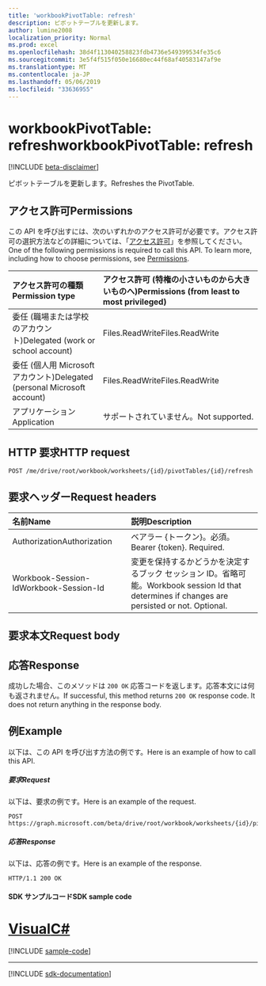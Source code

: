 ```yaml
---
title: 'workbookPivotTable: refresh'
description: ピボットテーブルを更新します。
author: lumine2008
localization_priority: Normal
ms.prod: excel
ms.openlocfilehash: 38d4f113040258823fdb4736e549399534fe35c6
ms.sourcegitcommit: 3e5f4f515f050e16680ec44f68af40583147af9e
ms.translationtype: MT
ms.contentlocale: ja-JP
ms.lasthandoff: 05/06/2019
ms.locfileid: "33636955"
---
```

# <a name="workbookpivottable-refresh"></a><span data-ttu-id="dde0f-103">workbookPivotTable: refresh</span><span class="sxs-lookup"><span data-stu-id="dde0f-103">workbookPivotTable: refresh</span></span>

[!INCLUDE [beta-disclaimer](../../includes/beta-disclaimer.md)]

<span data-ttu-id="dde0f-104">ピボットテーブルを更新します。</span><span class="sxs-lookup"><span data-stu-id="dde0f-104">Refreshes the PivotTable.</span></span>


## <a name="permissions"></a><span data-ttu-id="dde0f-105">アクセス許可</span><span class="sxs-lookup"><span data-stu-id="dde0f-105">Permissions</span></span>
<span data-ttu-id="dde0f-p101">この API を呼び出すには、次のいずれかのアクセス許可が必要です。アクセス許可の選択方法などの詳細については、「[アクセス許可](/graph/permissions-reference)」を参照してください。</span><span class="sxs-lookup"><span data-stu-id="dde0f-p101">One of the following permissions is required to call this API. To learn more, including how to choose permissions, see [Permissions](/graph/permissions-reference).</span></span>


|<span data-ttu-id="dde0f-108">アクセス許可の種類</span><span class="sxs-lookup"><span data-stu-id="dde0f-108">Permission type</span></span>      | <span data-ttu-id="dde0f-109">アクセス許可 (特権の小さいものから大きいものへ)</span><span class="sxs-lookup"><span data-stu-id="dde0f-109">Permissions (from least to most privileged)</span></span>              |
|:--------------------|:---------------------------------------------------------|
|<span data-ttu-id="dde0f-110">委任 (職場または学校のアカウント)</span><span class="sxs-lookup"><span data-stu-id="dde0f-110">Delegated (work or school account)</span></span> | <span data-ttu-id="dde0f-111">Files.ReadWrite</span><span class="sxs-lookup"><span data-stu-id="dde0f-111">Files.ReadWrite</span></span>    |
|<span data-ttu-id="dde0f-112">委任 (個人用 Microsoft アカウント)</span><span class="sxs-lookup"><span data-stu-id="dde0f-112">Delegated (personal Microsoft account)</span></span> | <span data-ttu-id="dde0f-113">Files.ReadWrite</span><span class="sxs-lookup"><span data-stu-id="dde0f-113">Files.ReadWrite</span></span>    |
|<span data-ttu-id="dde0f-114">アプリケーション</span><span class="sxs-lookup"><span data-stu-id="dde0f-114">Application</span></span> | <span data-ttu-id="dde0f-115">サポートされていません。</span><span class="sxs-lookup"><span data-stu-id="dde0f-115">Not supported.</span></span> |

## <a name="http-request"></a><span data-ttu-id="dde0f-116">HTTP 要求</span><span class="sxs-lookup"><span data-stu-id="dde0f-116">HTTP request</span></span>
<!-- { "blockType": "ignored" } -->
```http
POST /me/drive/root/workbook/worksheets/{id}/pivotTables/{id}/refresh
```
## <a name="request-headers"></a><span data-ttu-id="dde0f-117">要求ヘッダー</span><span class="sxs-lookup"><span data-stu-id="dde0f-117">Request headers</span></span>
| <span data-ttu-id="dde0f-118">名前</span><span class="sxs-lookup"><span data-stu-id="dde0f-118">Name</span></span>       | <span data-ttu-id="dde0f-119">説明</span><span class="sxs-lookup"><span data-stu-id="dde0f-119">Description</span></span>|
|:---------------|:----------|
| <span data-ttu-id="dde0f-120">Authorization</span><span class="sxs-lookup"><span data-stu-id="dde0f-120">Authorization</span></span>  | <span data-ttu-id="dde0f-p102">ベアラー {トークン}。必須。</span><span class="sxs-lookup"><span data-stu-id="dde0f-p102">Bearer {token}. Required.</span></span> |
| <span data-ttu-id="dde0f-123">Workbook-Session-Id</span><span class="sxs-lookup"><span data-stu-id="dde0f-123">Workbook-Session-Id</span></span>  | <span data-ttu-id="dde0f-p103">変更を保持するかどうかを決定するブック セッション ID。省略可能。</span><span class="sxs-lookup"><span data-stu-id="dde0f-p103">Workbook session Id that determines if changes are persisted or not. Optional.</span></span>|

## <a name="request-body"></a><span data-ttu-id="dde0f-126">要求本文</span><span class="sxs-lookup"><span data-stu-id="dde0f-126">Request body</span></span>

## <a name="response"></a><span data-ttu-id="dde0f-127">応答</span><span class="sxs-lookup"><span data-stu-id="dde0f-127">Response</span></span>

<span data-ttu-id="dde0f-p104">成功した場合、このメソッドは `200 OK` 応答コードを返します。応答本文には何も返されません。</span><span class="sxs-lookup"><span data-stu-id="dde0f-p104">If successful, this method returns `200 OK` response code. It does not return anything in the response body.</span></span>

## <a name="example"></a><span data-ttu-id="dde0f-130">例</span><span class="sxs-lookup"><span data-stu-id="dde0f-130">Example</span></span>
<span data-ttu-id="dde0f-131">以下は、この API を呼び出す方法の例です。</span><span class="sxs-lookup"><span data-stu-id="dde0f-131">Here is an example of how to call this API.</span></span>
##### <a name="request"></a><span data-ttu-id="dde0f-132">要求</span><span class="sxs-lookup"><span data-stu-id="dde0f-132">Request</span></span>
<span data-ttu-id="dde0f-133">以下は、要求の例です。</span><span class="sxs-lookup"><span data-stu-id="dde0f-133">Here is an example of the request.</span></span>
<!-- {
  "blockType": "request",
  "name": "workbookpivottable_refresh"
}-->
```http
POST https://graph.microsoft.com/beta/drive/root/workbook/worksheets/{id}/pivotTables/{id}/refresh
```

##### <a name="response"></a><span data-ttu-id="dde0f-134">応答</span><span class="sxs-lookup"><span data-stu-id="dde0f-134">Response</span></span>
<span data-ttu-id="dde0f-135">以下は、応答の例です。</span><span class="sxs-lookup"><span data-stu-id="dde0f-135">Here is an example of the response.</span></span>
<!-- {
  "blockType": "response",
  "truncated": true,
  "@odata.type": "microsoft.graph.none"
} -->
```http
HTTP/1.1 200 OK
```
#### <a name="sdk-sample-code"></a><span data-ttu-id="dde0f-136">SDK サンプルコード</span><span class="sxs-lookup"><span data-stu-id="dde0f-136">SDK sample code</span></span>

# <a name="ctabcs"></a>[<span data-ttu-id="dde0f-137">Visual</span><span class="sxs-lookup"><span data-stu-id="dde0f-137">C#</span></span>](#tab/cs)
[!INCLUDE [sample-code](../includes/workbookpivottable_refresh-Cs-snippets.md)]

---

[!INCLUDE [sdk-documentation](../includes/snippets_sdk_documentation_link.md)]
<!-- uuid: 8fcb5dbc-d5aa-4681-8e31-b001d5168d79 
2015-10-25 14:57:30 UTC -->
<!-- {
  "type": "#page.annotation",
  "description": "Example",
  "keywords": "",
  "section": "documentation",
  "tocPath": "",
  "suppressions": [
    "Error: /api-reference/beta/api/workbookpivottable-refresh.md:\r\n      BookmarkMissing: '[#tab/cs](C#)'. Did you mean: #c (score: 5)",
    "Error: /api-reference/beta/api/workbookpivottable-refresh.md:\r\n      BookmarkMissing: '[#tab/javascript](Javascript)'. Did you mean: #javascript (score: 4)"
  ]
}-->
